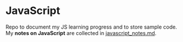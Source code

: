 # JavaScript
Repo to document my JS learning progress and to store sample code. <br>
My **notes on JavaScript** are collected in [javascript_notes.md](https://github.com/HeikoKramer/JavaScript/blob/main/javascript_notes.md). <br>
